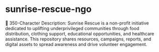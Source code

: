 # sunrise-rescue-ngo
📝 350-Character Description:  Sunrise Rescue is a non-profit initiative dedicated to uplifting underprivileged communities through food distribution, clothing support, educational opportunities, and healthcare assistance. This repository shares resources, campaigns, reports, and digital assets to spread awareness and drive volunteer engagement.
